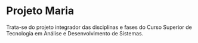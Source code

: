 # Projeto Maria

Trata-se do projeto integrador das disciplinas e fases do Curso Superior de Tecnologia em Análise e Desenvolvimento de Sistemas.
